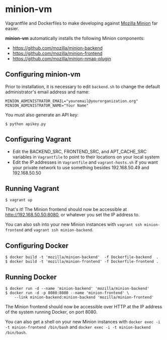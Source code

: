 # minion-vm
Vagrantfile and Dockerfiles to make developing against [Mozilla Minion](https://github.com/mozilla/minion) far easier.

**minion-vm** automatically installs the following Minion components:
* https://github.com/mozilla/minion-backend
* https://github.com/mozilla/minion-frontend
* https://github.com/mozilla/minion-nmap-plugin

Configuring minion-vm
---------------------
Prior to installation, it is necessary to edit `backend.sh` to change the default administrator's email address and name:

```
MINION_ADMINISTRATOR_EMAIL="youremail@yourorganization.org"
MINION_ADMINISTRATOR_NAME="Your Name"
```

You must also generate an API key:
```
$ python apikey.py
```

Configuring Vagrant
-------------------
* Edit the BACKEND\_SRC, FRONTEND\_SRC, and APT\_CACHE\_SRC variables in `Vagrantfile` to point to their locations on your local system
* Edit the IP addresses in `Vagrantfile` and `vagrant-hosts.sh` if you want your private network to use something besides 192.168.50.49 and 192.168.50.50

Running Vagrant
---------------
```
$ vagrant up
```

That's it! The Minion frontend should now be accessible at http://192.168.50.50:8080, or whatever you set the IP address to.

You can also ssh into your new Minion instances with `vagrant ssh minion-frontend` and `vagrant ssh minion-backend`.

Configuring Docker
------------------
```
$ docker build -t 'mozilla/minion-backend'  -f Dockerfile-backend  .
$ docker build -t 'mozilla/minion-frontend' -f Dockerfile-frontend .
```

Running Docker
--------------
```
$ docker run -d --name 'minion-backend' 'mozilla/minion-backend'
$ docker run -d -p 8080:8080 --name 'minion-frontend' \
    --link minion-backend:minion-backend 'mozilla/minion-frontend'
```

The Minion frontend should now be accessible over HTTP at the IP address of the system running Docker, on port 8080.

You can also get a shell on your new Minion instances with `docker exec -i -t minion-frontend /bin/bash` and
`docker exec -i -t minion-backend /bin/bash`.

